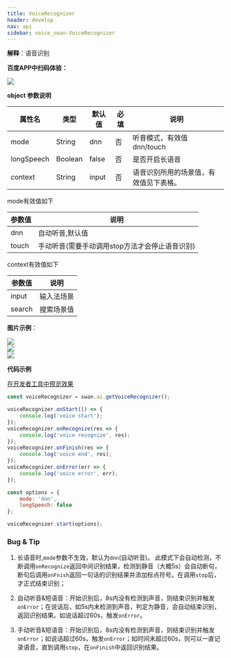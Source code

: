 ```yaml
---
title: VoiceRecognizer
header: develop
nav: api
sidebar: voice_swan-VoiceRecognizer
---
```



**解释**：语音识别

**百度APP中扫码体验：**

<img src="https://b.bdstatic.com/miniapp/assets/images/doc_demo/fragment_VoiceRecognizer.png"  class="demo-qrcode-image" />


**object 参数说明**

|属性名 |类型  |默认值 |必填|说明|
|---- | ---- | ---- |---- |---- |
|mode |String  |  dnn| 否  |听音模式，有效值dnn/touch|
|longSpeech   |Boolean  |   false | 否  |是否开启长语音|
|context |String  |   input|否  |语音识别所用的场景值，有效值见下表格。 |

mode有效值如下

|参数值 |说明|
|---- | ---- |
|dnn| 自动听音,默认值 |
|touch| 手动听音(需要手动调用stop方法才会停止语音识别) |

context有效值如下

|参数值 |说明|
|---- | ---- |
|input| 输入法场景|
|search|搜索场景值|


**图片示例**：

<div class="m-doc-custom-examples">
    <div class="m-doc-custom-examples-correct">
        <img src="https://b.bdstatic.com/miniapp/images/getVoiceRecognizer2.gif">
    </div>
    <div class="m-doc-custom-examples-correct">
        <img src="https://b.bdstatic.com/miniapp/images/getVoiceRecognizer3.gif">
    </div>
    <div class="m-doc-custom-examples-correct">
        <img src="https://b.bdstatic.com/miniapp/images/getVoiceRecognizer.gif">
    </div>     
</div>

**代码示例**


<a href="swanide://fragment/cc2100b123bbb0154c277fe6c8f8fa5b1573728427299" title="在开发者工具中预览效果" target="_self">在开发者工具中预览效果</a>

```js
const voiceRecognizer = swan.ai.getVoiceRecognizer();

voiceRecognizer.onStart(() => {
    console.log('voice start');
});
voiceRecognizer.onRecognize(res => {
    console.log('voice recognize', res);
});
voiceRecognizer.onFinish(res => {
    console.log('voice end', res);
});
voiceRecognizer.onError(err => {
    console.log('voice error', err);
});

const options = {
    mode: 'dnn',
    longSpeech: false
};

voiceRecognizer.start(options);

```

### Bug & Tip

1.  长语音时,`mode`参数不生效，默认为`dnn`(自动听音)。 此模式下会自动检测，不断调用`onRecognize`返回中间识别结果，检测到静音（大概5s）会自动断句，断句后调用`onFnish`返回一句话的识别结果并添加标点符号。在调用`stop`后，才正式结束识别；

2. 自动听音&短语音：开始识别后，8s内没有检测到声音，则结束识别并触发`onError`；在说话后，如5s内未检测到声音，判定为静音，会自动结束识别，返回识别结果。如说话超过60s，触发`onError`。

3. 手动听音&短语音：开始识别后，8s内没有检测到声音，则结束识别并触发`onError`；如说话超过60s，触发`onError`；如时间未超过60s，则可以一直记录语音，直到调用`stop`，在`onFinish`中返回识别结果。